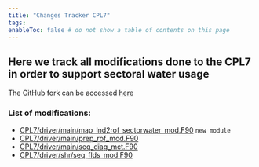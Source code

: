 ```yaml
---
title: "Changes Tracker CPL7"
tags:
enableToc: false # do not show a table of contents on this page
---
```


## Here we track all modifications done to the CPL7 in order to support sectoral water usage

The GitHub fork can be accessed [here](https://github.com/TaranuDev/CESM_CPL7andDataComps)



### List of modifications:
- [CPL7/driver/main/map_lnd2rof_sectorwater_mod.F90](CPL7/map_lnd2rof_sectorwater_mod.md) `new module`
- [CPL7/driver/main/prep_rof_mod.F90](CPL7/prep_rof_mod.md)
- [CPL7/driver/main/seq_diag_mct.F90](CPL7/seq_diag_mct.md)
- [CPL7/driver/shr/seq_flds_mod.F90](CPL7/seq_flds_mod.md)